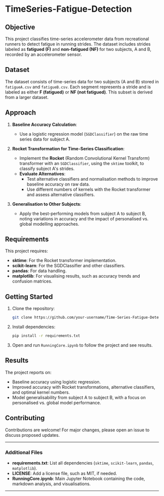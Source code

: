 # TimeSeries-Fatigue-Detection

## Objective
This project classifies time-series accelerometer data from recreational runners to detect fatigue in running strides. The dataset includes strides labeled as **fatigued (F)** and **non-fatigued (NF)** for two subjects, A and B, recorded by an accelerometer sensor.

## Dataset
The dataset consists of time-series data for two subjects (A and B) stored in `fatigueA.csv` and `fatigueB.csv`. Each segment represents a stride and is labeled as either **F (fatigued)** or **NF (not fatigued)**. This subset is derived from a larger dataset.

## Approach
1. **Baseline Accuracy Calculation**:
   - Use a logistic regression model (`SGDClassifier`) on the raw time series data for subject A.
   
2. **Rocket Transformation for Time-Series Classification**:
   - Implement the **Rocket** (Random Convolutional Kernel Transform) transformer with an `SGDClassifier`, using the `sktime` toolkit, to classify subject A's strides.
   - **Evaluate Alternatives**:
     - Test alternative classifiers and normalisation methods to improve baseline accuracy on raw data.
     - Use different numbers of kernels with the Rocket transformer and assess alternative classifiers.
   
3. **Generalisation to Other Subjects**:
   - Apply the best-performing models from subject A to subject B, noting variations in accuracy and the impact of personalised vs. global modelling approaches.

## Requirements
This project requires:
- **sktime**: For the Rocket transformer implementation.
- **scikit-learn**: For the SGDClassifier and other classifiers.
- **pandas**: For data handling.
- **matplotlib**: For visualising results, such as accuracy trends and confusion matrices.

## Getting Started
1. Clone the repository:
   ```bash
   git clone https://github.com/your-username/Time-Series-Fatigue-Detection.git
   ```
2. Install dependencies:
   ```bash
   pip install -r requirements.txt
   ```
3. Open and run `RunningCore.ipynb` to follow the project and see results.

## Results
The project reports on:
- Baseline accuracy using logistic regression.
- Improved accuracy with Rocket transformations, alternative classifiers, and optimal kernel numbers.
- Model generalisability from subject A to subject B, with a focus on personalised vs. global model performance.

## Contributing
Contributions are welcome! For major changes, please open an issue to discuss proposed updates.

---

### Additional Files
- **requirements.txt**: List all dependencies (`sktime`, `scikit-learn`, `pandas`, `matplotlib`).
- **LICENSE**: Add a license file, such as MIT, if needed.
- **RunningCore.ipynb**: Main Jupyter Notebook containing the code, markdown analysis, and visualisations.


---
